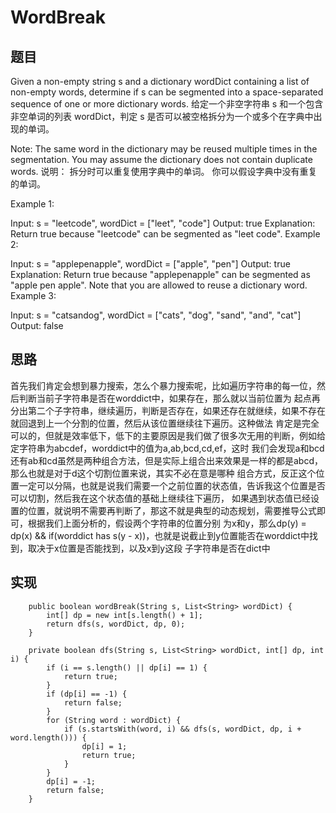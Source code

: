 # WordBreak

## 题目
Given a non-empty string s and a dictionary wordDict containing a list of non-empty words, 
determine if s can be segmented into a space-separated sequence of one or more dictionary words.
给定一个非空字符串 s 和一个包含非空单词的列表 wordDict，判定 s 是否可以被空格拆分为一个或多个在字典中出现的单词。

Note:
The same word in the dictionary may be reused multiple times in the segmentation.
You may assume the dictionary does not contain duplicate words.
说明：
拆分时可以重复使用字典中的单词。
你可以假设字典中没有重复的单词。

Example 1:

Input: s = "leetcode", wordDict = ["leet", "code"]
Output: true
Explanation: Return true because "leetcode" can be segmented as "leet code".
Example 2:

Input: s = "applepenapple", wordDict = ["apple", "pen"]
Output: true
Explanation: Return true because "applepenapple" can be segmented as "apple pen apple".
             Note that you are allowed to reuse a dictionary word.
Example 3:

Input: s = "catsandog", wordDict = ["cats", "dog", "sand", "and", "cat"]
Output: false
 
## 思路 
首先我们肯定会想到暴力搜索，怎么个暴力搜索呢，比如遍历字符串的每一位，然后判断当前子字符串是否在worddict中，如果存在，那么就以当前位置为
起点再分出第二个子字符串，继续遍历，判断是否存在，如果还存在就继续，如果不存在就回退到上一个分割的位置，然后从该位置继续往下遍历。这种做法
肯定是完全可以的，但就是效率低下，低下的主要原因是我们做了很多次无用的判断，例如给定字符串为abcdef，worddict中的值为a,ab,bcd,cd,ef，这时
我们会发现a和bcd还有ab和cd虽然是两种组合方法，但是实际上组合出来效果是一样的都是abcd，那么也就是对于d这个切割位置来说，其实不必在意是哪种
组合方式，反正这个位置一定可以分隔，也就是说我们需要一个之前位置的状态值，告诉我这个位置是否可以切割，然后我在这个状态值的基础上继续往下遍历，
如果遇到状态值已经设置的位置，就说明不需要再判断了，那这不就是典型的动态规划，需要推导公式即可，根据我们上面分析的，假设两个字符串的位置分别
为x和y，那么dp(y) = dp(x) && if(worddict has s(y - x))，也就是说截止到y位置能否在worddict中找到，取决于x位置是否能找到，以及x到y这段
子字符串是否在dict中

## 实现 
```
    public boolean wordBreak(String s, List<String> wordDict) {
        int[] dp = new int[s.length() + 1];
        return dfs(s, wordDict, dp, 0);
    }

    private boolean dfs(String s, List<String> wordDict, int[] dp, int i) {
        if (i == s.length() || dp[i] == 1) {
            return true;
        }
        if (dp[i] == -1) {
            return false;
        }
        for (String word : wordDict) {
            if (s.startsWith(word, i) && dfs(s, wordDict, dp, i + word.length())) {
                dp[i] = 1;
                return true;
            }
        }
        dp[i] = -1;
        return false;
    }
```